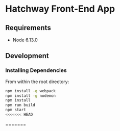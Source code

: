 # Hatchway Front-End App

## Requirements

- Node 6.13.0

## Development

### Installing Dependencies

From within the root directory:

```sh
npm install -g webpack
npm install -g nodemon
npm install
npm run build
npm start
<<<<<<< HEAD
```
=======
```
